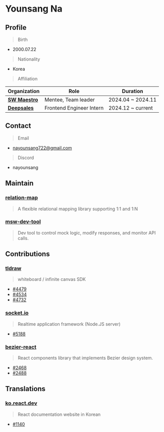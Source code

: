 # Younsang Na
## Profile
> Birth
- 2000.07.22
> Nationality
- Korea
> Affiliation

| Organization         | Role                 | Duration    |
|---------------|----------------------|------------|
| [**SW Maestro**](https://www.swmaestro.org/sw/main/main.do) | Mentee, Team leader | 2024.04 ~ 2024.11 |
| [**Deepsales**](https://deepsales.com) | Frontend Engineer Intern | 2024.12 ~ current |

## Contact
> Email
- nayounsang722@gmail.com
> Discord
- nayounsang

## Maintain
### [relation-map](https://github.com/nayounsang/relation-map)
> A flexible relational mapping library supporting 1:1 and 1:N
### [msw-dev-tool](https://github.com/nayounsang/msw-dev-tool)
> Dev tool to control mock logic, modify responses, and monitor API calls.

## Contributions
### [tldraw](https://github.com/tldraw/tldraw)
> whiteboard / infinite canvas SDK
- [#4479](https://github.com/tldraw/tldraw/pull/4479)
- [#4534](https://github.com/tldraw/tldraw/pull/4534)
- [#4732](https://github.com/tldraw/tldraw/pull/4732)
### [socket.io](https://github.com/socketio/socket.io)
> Realtime application framework (Node.JS server)
- [#5188](https://github.com/socketio/socket.io/pull/5188)
### [bezier-react](https://github.com/channel-io/bezier-react)
> React components library that implements Bezier design system.
- [#2468](https://github.com/channel-io/bezier-react/pull/2468)
- [#2488](https://github.com/channel-io/bezier-react/pull/2488)

## Translations
### [ko.react.dev](https://github.com/reactjs/ko.react.dev)
> React documentation website in Korean
- [#1140](https://github.com/reactjs/ko.react.dev/pull/1140)
<!--
**nayounsang/nayounsang** is a ✨ _special_ ✨ repository because its `README.md` (this file) appears on your GitHub profile.

Here are some ideas to get you started:

- 🔭 I’m currently working on ...
- 🌱 I’m currently learning ...
- 👯 I’m looking to collaborate on ...
- 🤔 I’m looking for help with ...
- 💬 Ask me about ...
- 📫 How to reach me: ...
- 😄 Pronouns: ...
- ⚡ Fun fact: ...
-->

